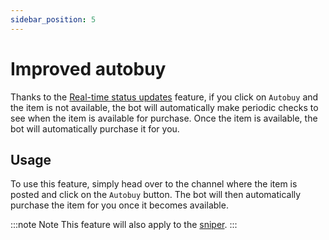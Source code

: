 ```yaml
---
sidebar_position: 5
---
```


# Improved autobuy

Thanks to the [Real-time status updates](/docs/features-ultra/status-updates) feature, if you click on `Autobuy` and the item is not available, the bot will automatically make periodic checks to see when the item is available for purchase. Once the item is available, the bot will automatically purchase it for you.

## Usage

To use this feature, simply head over to the channel where the item is posted and click on the `Autobuy` button. The bot will then automatically purchase the item for you once it becomes available.

:::note Note
This feature will also apply to the [sniper](/docs/features-ultra/sniper).
:::
